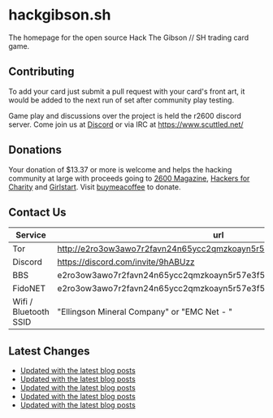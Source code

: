 # hackgibson.sh
The homepage for the open source Hack The Gibson // SH trading card game.


## Contributing

To add your card just submit a pull request with your card's front art, it would be added to the next run of set after community play testing.

Game play and discussions over the project is held the r2600 discord server. Come join us at [Discord](https://discord.com/invite/9hABUzz) or via IRC at https://www.scuttled.net/


## Donations

Your donation of $13.37 or more is welcome and helps the hacking community at large with proceeds going to [2600 Magazine](https://2600.com/), [Hackers for Charity](https://hackersforcharity.org) and [Girlstart](https://girlstart.org).  Visit [buymeacoffee](https://www.buymeacoffee.com/hackgibson.sh) to donate.


## Contact Us

Service | url
-|-
Tor | http://e2ro3ow3awo7r2favn24n65ycc2qmzkoayn5r57e3f56nvjwdcgg32ad.onion
Discord | https://discord.com/invite/9hABUzz
BBS | e2ro3ow3awo7r2favn24n65ycc2qmzkoayn5r57e3f56nvjwdcgg32ad.onion:23
FidoNET | e2ro3ow3awo7r2favn24n65ycc2qmzkoayn5r57e3f56nvjwdcgg32ad.onion:24554
Wifi / Bluetooth SSID | "Ellingson Mineral Company" or "EMC Net - <fidonet address>"

## Latest Changes
<!-- BLOG-POST-LIST:START -->
- [Updated with the latest blog posts](https://github.com/DFW2600/hackgibson.sh/commit/2cc19022a2090e6f112a5b23fb4bba0d82bfed31)
- [Updated with the latest blog posts](https://github.com/DFW2600/hackgibson.sh/commit/2709db345db920cc70b8179048baddc23aef67fa)
- [Updated with the latest blog posts](https://github.com/DFW2600/hackgibson.sh/commit/dd441a9849c2ab4361f484d87955ef50c4c7702e)
- [Updated with the latest blog posts](https://github.com/DFW2600/hackgibson.sh/commit/aa1f3f5df6217e8313d18297b0af0b6ce944d57c)
- [Updated with the latest blog posts](https://github.com/DFW2600/hackgibson.sh/commit/0d1b6597590704b5b49c7a4fe2a762a0ed9641ec)
<!-- BLOG-POST-LIST:END -->
